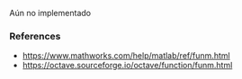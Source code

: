 Aún no implementado

### References

* https://www.mathworks.com/help/matlab/ref/funm.html
* https://octave.sourceforge.io/octave/function/funm.html
